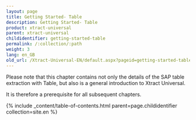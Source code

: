 ```yaml
---
layout: page
title: Getting Started- Table
description: Getting Started- Table
product: xtract-universal
parent: xtract-universal
childidentifier: getting-started-table
permalink: /:collection/:path
weight: 3
lang: en_GB
old_url: /Xtract-Universal-EN/default.aspx?pageid=getting-started-table
---
```


Please note that this chapter contains not only the details of the SAP table extraction with Table, but also is a general introduction to Xtract Universal.

It is therefore a prerequisite for all subsequent chapters.


{% include _content/table-of-contents.html parent=page.childidentifier collection=site.en %}